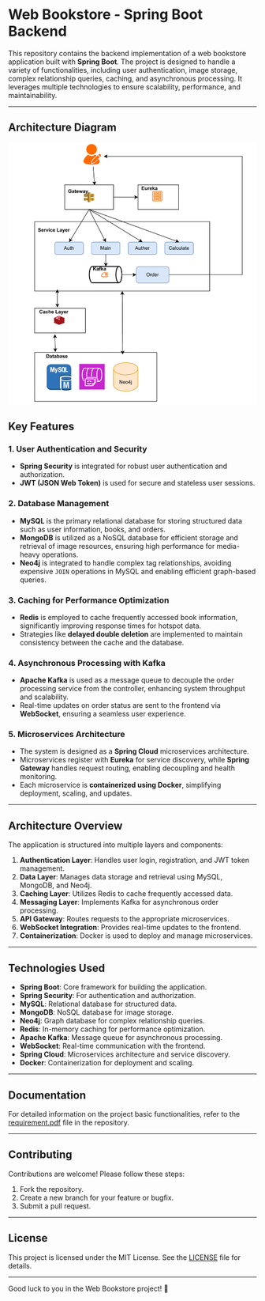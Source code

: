 # Web Bookstore - Spring Boot Backend

This repository contains the backend implementation of a web bookstore application built with **Spring Boot**. The project is designed to handle a variety of functionalities, including user authentication, image storage, complex relationship queries, caching, and asynchronous processing. It leverages multiple technologies to ensure scalability, performance, and maintainability.

---
## Architecture Diagram
![Architecture Diagram](./architecture-diagram.png)
## Key Features

### 1. **User Authentication and Security**
   - **Spring Security** is integrated for robust user authentication and authorization.
   - **JWT (JSON Web Token)** is used for secure and stateless user sessions.

### 2. **Database Management**
   - **MySQL** is the primary relational database for storing structured data such as user information, books, and orders.
   - **MongoDB** is utilized as a NoSQL database for efficient storage and retrieval of image resources, ensuring high performance for media-heavy operations.
   - **Neo4j** is integrated to handle complex tag relationships, avoiding expensive `JOIN` operations in MySQL and enabling efficient graph-based queries.

### 3. **Caching for Performance Optimization**
   - **Redis** is employed to cache frequently accessed book information, significantly improving response times for hotspot data.
   - Strategies like **delayed double deletion** are implemented to maintain consistency between the cache and the database.

### 4. **Asynchronous Processing with Kafka**
   - **Apache Kafka** is used as a message queue to decouple the order processing service from the controller, enhancing system throughput and scalability.
   - Real-time updates on order status are sent to the frontend via **WebSocket**, ensuring a seamless user experience.

### 5. **Microservices Architecture**
   - The system is designed as a **Spring Cloud** microservices architecture.
   - Microservices register with **Eureka** for service discovery, while **Spring Gateway** handles request routing, enabling decoupling and health monitoring.
   - Each microservice is **containerized using Docker**, simplifying deployment, scaling, and updates.

---

## Architecture Overview

The application is structured into multiple layers and components:
1. **Authentication Layer**: Handles user login, registration, and JWT token management.
2. **Data Layer**: Manages data storage and retrieval using MySQL, MongoDB, and Neo4j.
3. **Caching Layer**: Utilizes Redis to cache frequently accessed data.
4. **Messaging Layer**: Implements Kafka for asynchronous order processing.
5. **API Gateway**: Routes requests to the appropriate microservices.
6. **WebSocket Integration**: Provides real-time updates to the frontend.
7. **Containerization**: Docker is used to deploy and manage microservices.

---

## Technologies Used
- **Spring Boot**: Core framework for building the application.
- **Spring Security**: For authentication and authorization.
- **MySQL**: Relational database for structured data.
- **MongoDB**: NoSQL database for image storage.
- **Neo4j**: Graph database for complex relationship queries.
- **Redis**: In-memory caching for performance optimization.
- **Apache Kafka**: Message queue for asynchronous processing.
- **WebSocket**: Real-time communication with the frontend.
- **Spring Cloud**: Microservices architecture and service discovery.
- **Docker**: Containerization for deployment and scaling.

---


## Documentation
For detailed information on the project basic functionalities, refer to the [requirement.pdf](./requirement.pdf) file in the repository.

---

## Contributing
Contributions are welcome! Please follow these steps:
1. Fork the repository.
2. Create a new branch for your feature or bugfix.
3. Submit a pull request.

---

## License
This project is licensed under the MIT License. See the [LICENSE](./LICENSE) file for details.

---


Good luck to you in the Web Bookstore project! 🚀
